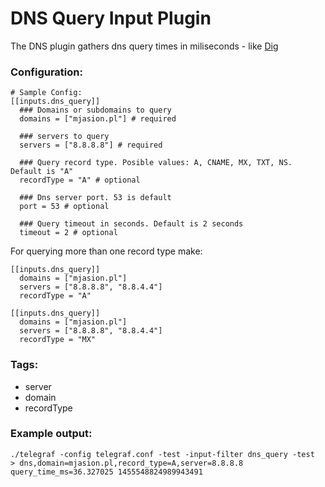# DNS Query Input Plugin

The DNS plugin gathers dns query times in miliseconds - like [Dig](https://en.wikipedia.org/wiki/Dig_\(command\))

### Configuration:

```
# Sample Config:
[[inputs.dns_query]]
  ### Domains or subdomains to query
  domains = ["mjasion.pl"] # required

  ### servers to query
  servers = ["8.8.8.8"] # required

  ### Query record type. Posible values: A, CNAME, MX, TXT, NS. Default is "A"
  recordType = "A" # optional

  ### Dns server port. 53 is default
  port = 53 # optional

  ### Query timeout in seconds. Default is 2 seconds
  timeout = 2 # optional
```

For querying more than one record type make:
 
```
[[inputs.dns_query]]
  domains = ["mjasion.pl"]
  servers = ["8.8.8.8", "8.8.4.4"]
  recordType = "A"

[[inputs.dns_query]]
  domains = ["mjasion.pl"]
  servers = ["8.8.8.8", "8.8.4.4"]
  recordType = "MX"
```

### Tags:

- server 
- domain
- recordType

### Example output:

```
./telegraf -config telegraf.conf -test -input-filter dns_query -test
> dns,domain=mjasion.pl,record_type=A,server=8.8.8.8 query_time_ms=36.327025 1455548824989943491
```
